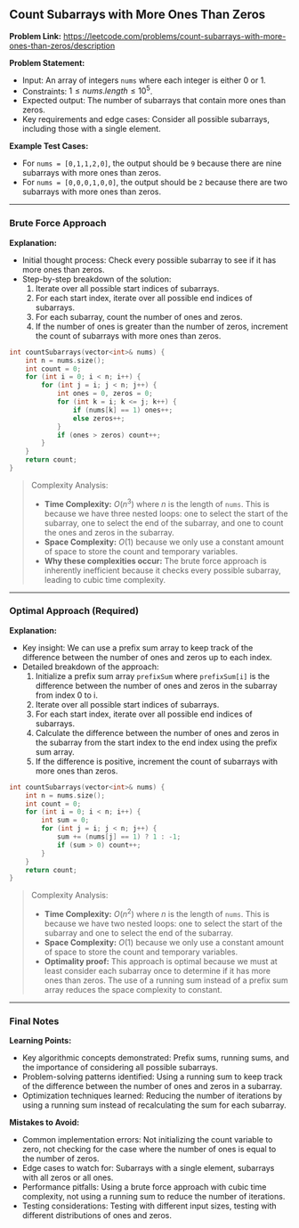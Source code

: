## Count Subarrays with More Ones Than Zeros
**Problem Link:** https://leetcode.com/problems/count-subarrays-with-more-ones-than-zeros/description

**Problem Statement:**
- Input: An array of integers `nums` where each integer is either 0 or 1.
- Constraints: $1 \leq nums.length \leq 10^5$.
- Expected output: The number of subarrays that contain more ones than zeros.
- Key requirements and edge cases: Consider all possible subarrays, including those with a single element.

**Example Test Cases:**
- For `nums = [0,1,1,2,0]`, the output should be `9` because there are nine subarrays with more ones than zeros.
- For `nums = [0,0,0,1,0,0]`, the output should be `2` because there are two subarrays with more ones than zeros.

---

### Brute Force Approach

**Explanation:**
- Initial thought process: Check every possible subarray to see if it has more ones than zeros.
- Step-by-step breakdown of the solution:
  1. Iterate over all possible start indices of subarrays.
  2. For each start index, iterate over all possible end indices of subarrays.
  3. For each subarray, count the number of ones and zeros.
  4. If the number of ones is greater than the number of zeros, increment the count of subarrays with more ones than zeros.

```cpp
int countSubarrays(vector<int>& nums) {
    int n = nums.size();
    int count = 0;
    for (int i = 0; i < n; i++) {
        for (int j = i; j < n; j++) {
            int ones = 0, zeros = 0;
            for (int k = i; k <= j; k++) {
                if (nums[k] == 1) ones++;
                else zeros++;
            }
            if (ones > zeros) count++;
        }
    }
    return count;
}
```

> Complexity Analysis:
> - **Time Complexity:** $O(n^3)$ where $n$ is the length of `nums`. This is because we have three nested loops: one to select the start of the subarray, one to select the end of the subarray, and one to count the ones and zeros in the subarray.
> - **Space Complexity:** $O(1)$ because we only use a constant amount of space to store the count and temporary variables.
> - **Why these complexities occur:** The brute force approach is inherently inefficient because it checks every possible subarray, leading to cubic time complexity.

---

### Optimal Approach (Required)

**Explanation:**
- Key insight: We can use a prefix sum array to keep track of the difference between the number of ones and zeros up to each index.
- Detailed breakdown of the approach:
  1. Initialize a prefix sum array `prefixSum` where `prefixSum[i]` is the difference between the number of ones and zeros in the subarray from index 0 to i.
  2. Iterate over all possible start indices of subarrays.
  3. For each start index, iterate over all possible end indices of subarrays.
  4. Calculate the difference between the number of ones and zeros in the subarray from the start index to the end index using the prefix sum array.
  5. If the difference is positive, increment the count of subarrays with more ones than zeros.

```cpp
int countSubarrays(vector<int>& nums) {
    int n = nums.size();
    int count = 0;
    for (int i = 0; i < n; i++) {
        int sum = 0;
        for (int j = i; j < n; j++) {
            sum += (nums[j] == 1) ? 1 : -1;
            if (sum > 0) count++;
        }
    }
    return count;
}
```

> Complexity Analysis:
> - **Time Complexity:** $O(n^2)$ where $n$ is the length of `nums`. This is because we have two nested loops: one to select the start of the subarray and one to select the end of the subarray.
> - **Space Complexity:** $O(1)$ because we only use a constant amount of space to store the count and temporary variables.
> - **Optimality proof:** This approach is optimal because we must at least consider each subarray once to determine if it has more ones than zeros. The use of a running sum instead of a prefix sum array reduces the space complexity to constant.

---

### Final Notes

**Learning Points:**
- Key algorithmic concepts demonstrated: Prefix sums, running sums, and the importance of considering all possible subarrays.
- Problem-solving patterns identified: Using a running sum to keep track of the difference between the number of ones and zeros in a subarray.
- Optimization techniques learned: Reducing the number of iterations by using a running sum instead of recalculating the sum for each subarray.

**Mistakes to Avoid:**
- Common implementation errors: Not initializing the count variable to zero, not checking for the case where the number of ones is equal to the number of zeros.
- Edge cases to watch for: Subarrays with a single element, subarrays with all zeros or all ones.
- Performance pitfalls: Using a brute force approach with cubic time complexity, not using a running sum to reduce the number of iterations.
- Testing considerations: Testing with different input sizes, testing with different distributions of ones and zeros.